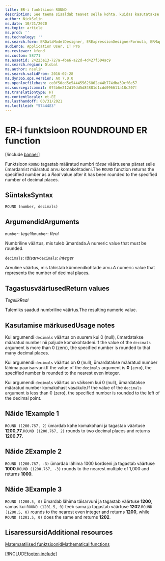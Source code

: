 ```yaml
---
title: ER-i funktsioon ROUND
description: See teema sisaldab teavet selle kohta, kuidas kasutatakse elektroonilise aruandluse (ER) funktsiooni ROUND.
author: NickSelin
ms.date: 10/21/2020
ms.topic: article
ms.prod: ''
ms.technology: ''
ms.search.form: ERDataModelDesigner, ERExpressionDesignerFormula, ERMappedFormatDesigner, ERModelMappingDesigner
audience: Application User, IT Pro
ms.reviewer: kfend
ms.custom: 58771
ms.assetid: 24223e13-727a-4be6-a22d-4d427f504ac9
ms.search.region: Global
ms.author: nselin
ms.search.validFrom: 2016-02-28
ms.dyn365.ops.version: AX 7.0.0
ms.openlocfilehash: ce0f50cd5e544455626862e44b774dba39cf6e57
ms.sourcegitcommit: 074b6e212d19dd5d84881d1cdd096611a18c207f
ms.translationtype: HT
ms.contentlocale: et-EE
ms.lasthandoff: 03/31/2021
ms.locfileid: "5744483"
---
```

# <a name="round-er-function"></a><span data-ttu-id="07cce-103">ER-i funktsioon ROUND</span><span class="sxs-lookup"><span data-stu-id="07cce-103">ROUND ER function</span></span>

[!include [banner](../includes/banner.md)]

<span data-ttu-id="07cce-104">Funktsioon `ROUND` tagastab määratud numbri *tõese* väärtusena pärast selle ümardamist määratud arvu komakohtadeni.</span><span class="sxs-lookup"><span data-stu-id="07cce-104">The `ROUND` function returns the specified number as a *Real* value after it has been rounded to the specified number of decimal places.</span></span>

## <a name="syntax"></a><span data-ttu-id="07cce-105">Süntaks</span><span class="sxs-lookup"><span data-stu-id="07cce-105">Syntax</span></span>

```vb
ROUND (number, decimals)
```

## <a name="arguments"></a><span data-ttu-id="07cce-106">Argumendid</span><span class="sxs-lookup"><span data-stu-id="07cce-106">Arguments</span></span>

<span data-ttu-id="07cce-107">`number`: *tegelik*</span><span class="sxs-lookup"><span data-stu-id="07cce-107">`number`: *Real*</span></span>

<span data-ttu-id="07cce-108">Numbriline väärtus, mis tuleb ümardada.</span><span class="sxs-lookup"><span data-stu-id="07cce-108">A numeric value that must be rounded.</span></span>

<span data-ttu-id="07cce-109">`decimals`: *täisarv*</span><span class="sxs-lookup"><span data-stu-id="07cce-109">`decimals`: *Integer*</span></span>

<span data-ttu-id="07cce-110">Arvuline väärtus, mis tähistab kümnendkohtade arvu.</span><span class="sxs-lookup"><span data-stu-id="07cce-110">A numeric value that represents the number of decimal places.</span></span>

## <a name="return-values"></a><span data-ttu-id="07cce-111">Tagastusväärtused</span><span class="sxs-lookup"><span data-stu-id="07cce-111">Return values</span></span>

<span data-ttu-id="07cce-112">*Tegelik*</span><span class="sxs-lookup"><span data-stu-id="07cce-112">*Real*</span></span>

<span data-ttu-id="07cce-113">Tulemiks saadud numbriline väärtus.</span><span class="sxs-lookup"><span data-stu-id="07cce-113">The resulting numeric value.</span></span>

## <a name="usage-notes"></a><span data-ttu-id="07cce-114">Kasutamise märkused</span><span class="sxs-lookup"><span data-stu-id="07cce-114">Usage notes</span></span>

<span data-ttu-id="07cce-115">Kui argumendi `decimals` väärtus on suurem kui 0 (null), ümardatakse määratud number nii paljude komakohtadeni.</span><span class="sxs-lookup"><span data-stu-id="07cce-115">If the value of the `decimals` argument is more than 0 (zero), the specified number is rounded to that many decimal places.</span></span>

<span data-ttu-id="07cce-116">Kui argumendi `decimals` väärtus on **0** (null), ümardatakse määratud number lähima paarisarvuni.</span><span class="sxs-lookup"><span data-stu-id="07cce-116">If the value of the `decimals` argument is **0** (zero), the specified number is rounded to the nearest even integer.</span></span>

<span data-ttu-id="07cce-117">Kui argumendi `decimals` väärtus on väiksem kui 0 (null), ümardatakse määratud number komakohast vasakule.</span><span class="sxs-lookup"><span data-stu-id="07cce-117">If the value of the `decimals` argument is less than 0 (zero), the specified number is rounded to the left of the decimal point.</span></span>

## <a name="example-1"></a><span data-ttu-id="07cce-118">Näide 1</span><span class="sxs-lookup"><span data-stu-id="07cce-118">Example 1</span></span>

<span data-ttu-id="07cce-119">`ROUND (1200.767, 2)` ümardab kahe komakohani ja tagastab väärtuse **1200,77**.</span><span class="sxs-lookup"><span data-stu-id="07cce-119">`ROUND (1200.767, 2)` rounds to two decimal places and returns **1200.77**.</span></span>

## <a name="example-2"></a><span data-ttu-id="07cce-120">Näide 2</span><span class="sxs-lookup"><span data-stu-id="07cce-120">Example 2</span></span>

<span data-ttu-id="07cce-121">`ROUND (1200.767, -3)` ümardab lähima 1000 kordseni ja tagastab väärtuse **1000**.</span><span class="sxs-lookup"><span data-stu-id="07cce-121">`ROUND (1200.767, -3)` rounds to the nearest multiple of 1,000 and returns **1000**.</span></span>

## <a name="example-3"></a><span data-ttu-id="07cce-122">Näide 3</span><span class="sxs-lookup"><span data-stu-id="07cce-122">Example 3</span></span>

<span data-ttu-id="07cce-123">`ROUND (1200.5, 0)` ümardab lähima täisarvuni ja tagastab väärtuse **1200**, samas kui `ROUND (1201.5, 0)` teeb sama ja tagastab väärtuse **1202**.</span><span class="sxs-lookup"><span data-stu-id="07cce-123">`ROUND (1200.5, 0)` rounds to the nearest even integer and returns **1200**, while `ROUND (1201.5, 0)` does the same and returns **1202**.</span></span>

## <a name="additional-resources"></a><span data-ttu-id="07cce-124">Lisaressursid</span><span class="sxs-lookup"><span data-stu-id="07cce-124">Additional resources</span></span>

[<span data-ttu-id="07cce-125">Matemaatilised funktsioonid</span><span class="sxs-lookup"><span data-stu-id="07cce-125">Mathematical functions</span></span>](er-functions-category-mathematical.md)


[!INCLUDE[footer-include](../../../includes/footer-banner.md)]